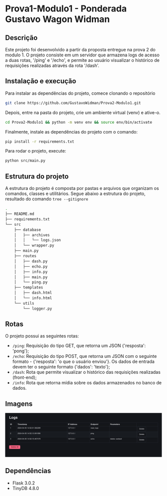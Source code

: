 # Prova1-Modulo1 - Ponderada Gustavo Wagon Widman

## Descrição

Este projeto foi desenvolvido a partir da proposta entregue na prova 2 do modulo 1. O projeto consiste em um servidor que armazena logs de acesso a duas rotas, '/ping' e '/echo', e permite ao usuário visualizar o histórico de requisições realizadas através da rota '/dash'.

## Instalação e execução

Para instalar as dependências do projeto, comece clonando o repositório

```bash
git clone https://github.com/GustavoWidman/Prova2-Modulo1.git
```

Depois, entre na pasta do projeto, crie um ambiente virtual (venv) e ative-o.

```bash
cd Prova2-Modulo1 && python -m venv env && source env/bin/activate
```

Finalmente, instale as dependências do projeto com o comando:

```bash
pip install -r requirements.txt
```

Para rodar o projeto, execute:

```bash
python src/main.py
```

## Estrutura do projeto

A estrutura do projeto é composta por pastas e arquivos que organizam os comandos, classes e utilitários. Segue abaixo a estrutura do projeto, resultado do comando `tree --gitignore`

```bash
.
├── README.md
├── requirements.txt
└── src
    ├── database
    │   ├── archives
    │   │   └── logs.json
    │   └── wrapper.py
    ├── main.py
    ├── routes
    │   ├── dash.py
    │   ├── echo.py
    │   ├── info.py
    │   ├── main.py
    │   └── ping.py
    ├── templates
    │   ├── dash.html
    │   └── info.html
    └── utils
        └── logger.py
```

## Rotas

O projeto possui as seguintes rotas:

- `/ping`: Requisição do tipo GET, que retorna um JSON {'resposta': 'pong'};
- `/echo`: Requisição do tipo POST, que retorna um JSON com o seguinte formato - {'resposta': 'o que o usuário enviou'}. Os dados de entrada devem ter o seguinte formato {'dados': 'texto'};
- `/dash`: Rota que permite visualizar o histórico das requisições realizadas (front-end);
- `/info`: Rota que retorna mídia sobre os dados armazenados no banco de dados.

## Imagens

![Dash](imgs/dash.png)

## Dependências

- Flask 3.0.2
- TinyDB 4.8.0
